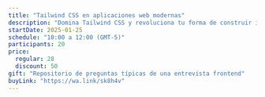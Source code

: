 ```yaml
---
title: "Tailwind CSS en aplicaciones web modernas"
description: "Domina Tailwind CSS y revoluciona tu forma de construir interfaces modernas con el framework que están usando el 99% de empresas exitosas."
startDate: 2025-01-25
schedule: "10:00 a 12:00 (GMT-5)"
participants: 20
price:
  regular: 28
  discount: 50
gift: "Repositorio de preguntas típicas de una entrevista frontend"
buyLink: "https://wa.link/sk8h4v"
---
```


